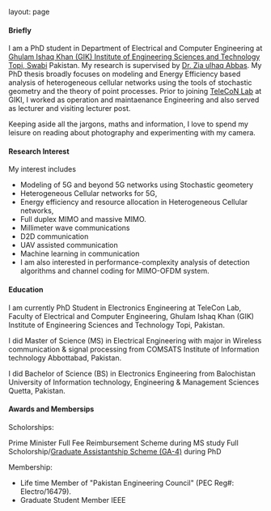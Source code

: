 layout: page

#### Briefly
I am a PhD student in Department of Electrical and Computer Engineering at [Ghulam Ishaq Khan (GIK) Institute of Engineering Sciences and Technology Topi, Swabi](https://www.giki.edu.pk/) Pakistan. My research is supervised by  [Dr. Zia ulhaq Abbas](https://www.giki.edu.pk/Faculty/Dr-Zia-ul-Haq-Abbas). My PhD thesis broadly focuses on modeling and Energy Efficiency based analysis of heterogeneous cellular networks using the tools of stochastic geometry and the theory of point processes. Prior to joining [TeleCoN Lab](https://www.giki.edu.pk/telecon) at GIKI, I worked as operation and maintaenance Engineering and also served as lecturer and visiting lecturer post.


Keeping aside all the jargons, maths and information, I love to spend my leisure on reading about photography and experimenting with my camera.


#### Research Interest

My interest includes 
- Modeling of 5G and beyond 5G networks using Stochastic geometery
- Heterogeneous Cellular networks for 5G, 
- Energy efficiency and resource allocation in Heterogeneous Cellular networks, 
- Full duplex MIMO and massive MIMO. 
- Millimeter wave communications
- D2D communication
- UAV assisted communication
- Machine learning in communication
- I am also interested in performance-complexity analysis of detection algorithms and channel coding for MIMO-OFDM system.
 

#### Education
<p class="about-text">
<span class="fa fa-graduation-cap about-icon"></span>
I am currently PhD Student in Electronics Engineering at TeleCon Lab, Faculty of Electrical and Computer Engineering, Ghulam Ishaq Khan (GIK) Institute of Engineering Sciences and Technology Topi, Pakistan.</p> 
 
 
<p class="about-text">
<span class="fa fa-graduation-cap about-icon"></span>
 I did Master of Science (MS) in Electrical Engineering with major in Wireless communication & signal processing from COMSATS Institute of Information technology Abbottabad, Pakistan.</p>

 
<p class="about-text">
<span class="fa fa-graduation-cap about-icon"></span> 
I did Bachelor of Science (BS) in Electronics Engineering from Balochistan University of Information technology, Engineering & Management Sciences Quetta, Pakistan.</p>
      


#### Awards and Membersips
<p class="about-text">
<span class="fas fa-award"></span>
Scholorships:

Prime Minister Full Fee Reimbursement Scheme during MS study
Full Scholorship/[Graduate Assistantship Scheme (GA-4)](https://www.giki.edu.pk/Admissions/Graduate/AidAndScholarships) during PhD 


Membership:

- Life time Member of "Pakistan Engineering Council" (PEC Reg#: Electro/16479).
- Graduate Student Member IEEE





